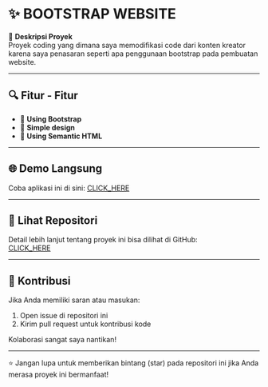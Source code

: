# ✨ BOOTSTRAP WEBSITE  

🚀 **Deskripsi Proyek**  
Proyek coding yang dimana saya memodifikasi code dari konten kreator karena saya penasaran seperti apa penggunaan bootstrap pada pembuatan website. 

---

## 🔍 **Fitur - Fitur**  
- 🔰 **Using Bootstrap**  
- 🔰 **Simple design**  
- 🔰 **Using Semantic HTML**  

---

## 🌐 **Demo Langsung**  
Coba aplikasi ini di sini: [CLICK_HERE](https://al-bai.github.io/Tarot-Arknighst-/)  

---

## 📂 **Lihat Repositori**  
Detail lebih lanjut tentang proyek ini bisa dilihat di GitHub:  
[CLICK_HERE](https://github.com/Al-bai/Tarot-Arknighst-.git)  

---

## 💬 **Kontribusi**  
Jika Anda memiliki saran atau masukan:  
1. Open issue di repositori ini  
2. Kirim pull request untuk kontribusi kode  

Kolaborasi sangat saya nantikan!  

---  
⭐ Jangan lupa untuk memberikan bintang (star) pada repositori ini jika Anda merasa proyek ini bermanfaat!
